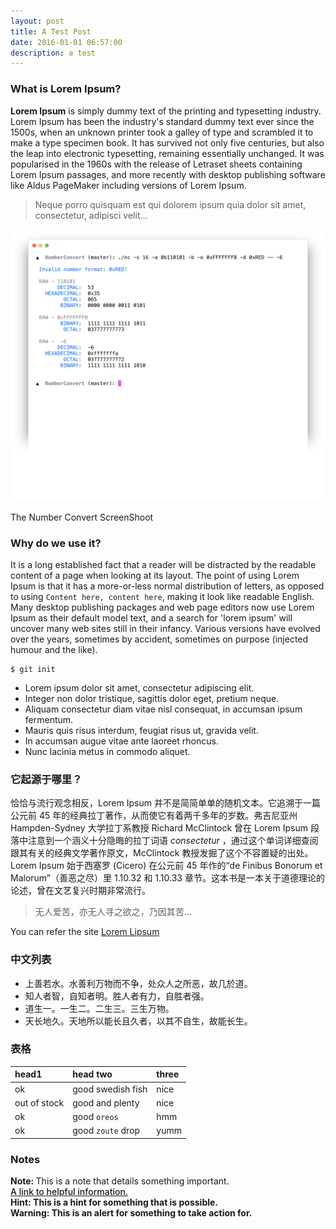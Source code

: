 ```yaml
---
layout: post
title: A Test Post
date: 2016-01-01 06:57:00
description: a test
---
```



### What is Lorem Ipsum?

**Lorem Ipsum** is simply dummy text of the printing and typesetting industry. Lorem Ipsum has been the industry's standard dummy text ever since the 1500s, when an unknown printer took a galley of type and scrambled it to make a type specimen book. It has survived not only five centuries, but also the leap into electronic typesetting, remaining essentially unchanged. It was popularised in the 1960s with the release of Letraset sheets containing Lorem Ipsum passages, and more recently with desktop publishing software like Aldus PageMaker including versions of Lorem Ipsum.

> Neque porro quisquam est qui dolorem ipsum quia dolor sit amet, consectetur, adipisci velit...

<div class="image">
<img src="/static/show.png">
<p class="img-title"> The Number Convert ScreenShoot </p>
</div>

### Why do we use it?

It is a long established fact that a reader will be distracted by the readable content of a page when looking at its layout. The point of using Lorem Ipsum is that it has a more-or-less normal distribution of letters, as opposed to using `Content here, content here`, making it look like readable English. Many desktop publishing packages and web page editors now use Lorem Ipsum as their default model text, and a search for 'lorem ipsum' will uncover many web sites still in their infancy. Various versions have evolved over the years, sometimes by accident, sometimes on purpose (injected humour and the like).

```
$ git init
```

+ Lorem ipsum dolor sit amet, consectetur adipiscing elit.
+ Integer non dolor tristique, sagittis dolor eget, pretium neque.
+ Aliquam consectetur diam vitae nisl consequat, in accumsan ipsum fermentum.
+ Mauris quis risus interdum, feugiat risus ut, gravida velit.
+ In accumsan augue vitae ante laoreet rhoncus.
+ Nunc lacinia metus in commodo aliquet.


### 它起源于哪里？

恰恰与流行观念相反，Lorem Ipsum 并不是简简单单的随机文本。它追溯于一篇公元前 45 年的经典拉丁著作，从而使它有着两千多年的岁数。弗吉尼亚州 Hampden-Sydney 大学拉丁系教授 Richard McClintock 曾在 Lorem Ipsum 段落中注意到一个涵义十分隐晦的拉丁词语 *consectetur* ，通过这个单词详细查阅跟其有关的经典文学著作原文，McClintock 教授发掘了这个不容置疑的出处。Lorem Ipsum 始于西塞罗 (Cicero) 在公元前 45 年作的“de Finibus Bonorum et Malorum”（善恶之尽）里 1.10.32 和 1.10.33 章节。这本书是一本关于道德理论的论述，曾在文艺复兴时期非常流行。

> 无人爱苦，亦无人寻之欲之，乃因其苦...

You can refer the site [Lorem Lipsum](https://cn.lipsum.com/)

### 中文列表

+ 上善若水。水善利万物而不争，处众人之所恶，故几於道。
+ 知人者智，自知者明。胜人者有力，自胜者强。
+ 道生一。一生二。二生三。三生万物。
+ 天长地久。天地所以能长且久者，以其不自生，故能长生。

### 表格

| head1        | head two          | three |
|:-------------|:------------------|:-------|
| ok           | good swedish fish | nice  |
| out of stock | good and plenty   | nice  |
| ok           | good `oreos`      | hmm   |
| ok           | good `zoute` drop | yumm  |

### Notes

<div class="note "><b class="note-type">Note: </b>This is a note that details something important.<br><a href="#"><b style="font-weight: 500;">A link to helpful information.</b></a></div>

<div class="hint "><b class="hint-type">Hint: This is a hint for something that is possible.</div>

<div class="warn "><b class="warn-type">Warning: This is an alert for something to take action for.</div>
